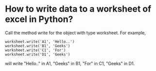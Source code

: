 # How to write data to a worksheet of excel in Python?
Call the method write for the object with type worksheet.
For example,
    
    worksheet.write('A1', 'Hello..')
    worksheet.write('B1', 'Geeks')
    worksheet.write('C1', 'For')
    worksheet.write('D1', 'Geeks')
    
 will write "Hello.." in A1, "Geeks" in B1, "For" in C1, "Geeks" in D1.
 
 
